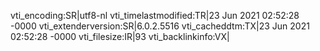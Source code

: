 vti_encoding:SR|utf8-nl
vti_timelastmodified:TR|23 Jun 2021 02:52:28 -0000
vti_extenderversion:SR|6.0.2.5516
vti_cacheddtm:TX|23 Jun 2021 02:52:28 -0000
vti_filesize:IR|93
vti_backlinkinfo:VX|

